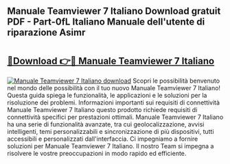 ## Manuale Teamviewer 7 Italiano Download gratuit PDF - Part-0fL Italiano Manuale dell'utente di riparazione Asimr

# <h2><a href="http://dfa4cn8.blite.top/?on=Manuale+Teamviewer+7+Italiano">🔗Download 👉🔴 Manuale Teamviewer 7 Italiano</a></h2>

[![Manuale Teamviewer 7 Italiano download](https://i.imgur.com/lujVjoI.png)](http://dfa4cn8.blite.top/?on=Manuale+Teamviewer+7+Italiano)
Scopri le possibilità benvenuto nel mondo delle possibilità con il tuo nuovo Manuale Teamviewer 7 Italiano! Questa guida spiega le funzionalità, le applicazioni e le soluzioni per la risoluzione dei problemi. Informazioni importanti sui requisiti di connettività Manuale Teamviewer 7 Italiano questo prodotto richiede requisiti di connettività specifici per prestazioni ottimali. Manuale Teamviewer 7 Italiano ha una serie di funzionalità avanzate, tra cui geolocalizzazione, avvisi intelligenti, temi personalizzabili e sincronizzazione di più dispositivi, tutti accessibili e personalizzati dall'interfaccia. Ci impegniamo a fornire soluzioni per Manuale Teamviewer 7 Italiano. Il nostro Team si impegna a risolvere le vostre preoccupazioni in modo rapido ed efficiente.
